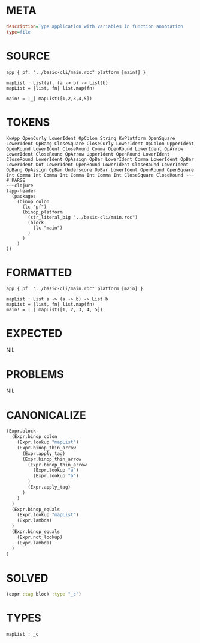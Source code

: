 # META
~~~ini
description=Type application with variables in function annotation
type=file
~~~
# SOURCE
~~~roc
app { pf: "../basic-cli/main.roc" platform [main!] }

mapList : List(a), (a -> b) -> List(b)
mapList = |list, fn| list.map(fn)

main! = |_| mapList([1,2,3,4,5])
~~~
# TOKENS
~~~text
KwApp OpenCurly LowerIdent OpColon String KwPlatform OpenSquare LowerIdent OpBang CloseSquare CloseCurly LowerIdent OpColon UpperIdent OpenRound LowerIdent CloseRound Comma OpenRound LowerIdent OpArrow LowerIdent CloseRound OpArrow UpperIdent OpenRound LowerIdent CloseRound LowerIdent OpAssign OpBar LowerIdent Comma LowerIdent OpBar LowerIdent Dot LowerIdent OpenRound LowerIdent CloseRound LowerIdent OpBang OpAssign OpBar Underscore OpBar LowerIdent OpenRound OpenSquare Int Comma Int Comma Int Comma Int Comma Int CloseSquare CloseRound ~~~
# PARSE
~~~clojure
(app-header
  (packages
    (binop_colon
      (lc "pf")
      (binop_platform
        (str_literal_big "../basic-cli/main.roc")
        (block
          (lc "main")
        )
      )
    )
))
~~~
# FORMATTED
~~~roc
app { pf: "../basic-cli/main.roc" platform [main] }

mapList : List a -> (a -> b) -> List b
mapList = |list, fn| list.map(fn)
main! = |_| mapList([1, 2, 3, 4, 5])
~~~
# EXPECTED
NIL
# PROBLEMS
NIL
# CANONICALIZE
~~~clojure
(Expr.block
  (Expr.binop_colon
    (Expr.lookup "mapList")
    (Expr.binop_thin_arrow
      (Expr.apply_tag)
      (Expr.binop_thin_arrow
        (Expr.binop_thin_arrow
          (Expr.lookup "a")
          (Expr.lookup "b")
        )
        (Expr.apply_tag)
      )
    )
  )
  (Expr.binop_equals
    (Expr.lookup "mapList")
    (Expr.lambda)
  )
  (Expr.binop_equals
    (Expr.not_lookup)
    (Expr.lambda)
  )
)
~~~
# SOLVED
~~~clojure
(expr :tag block :type "_c")
~~~
# TYPES
~~~roc
mapList : _c
~~~
